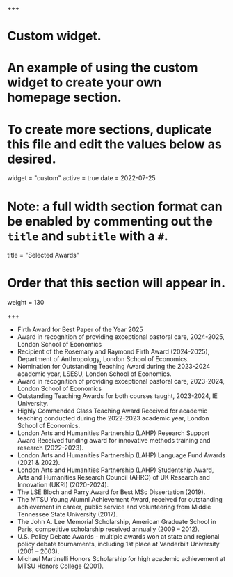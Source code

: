 +++
# Custom widget.
# An example of using the custom widget to create your own homepage section.
# To create more sections, duplicate this file and edit the values below as desired.
widget = "custom"
active = true
date = 2022-07-25

# Note: a full width section format can be enabled by commenting out the `title` and `subtitle` with a `#`.
title = "Selected Awards"


# Order that this section will appear in.
weight = 130

+++
- Firth Award for Best Paper of the Year 2025
- Award in recognition of providing exceptional pastoral care, 2024-2025, London School of Economics
- Recipient of the Rosemary and Raymond Firth Award (2024-2025), Department of Anthropology, London School of Economics. 
- Nomination for Outstanding Teaching Award during the 2023-2024 academic year, LSESU, London School of Economics.
- Award in recognition of providing exceptional pastoral care, 2023-2024, London School of Economics
- Outstanding Teaching Awards for both courses taught, 2023-2024, IE University.
- Highly Commended Class Teaching Award Received for academic teaching conducted during the
2022-2023 academic year, London School of Economics.
- London Arts and Humanities Partnership (LAHP) Research Support Award Received funding award
for innovative methods training and research (2022-2023).
- London Arts and Humanities Partnership (LAHP) Language Fund Awards (2021 & 2022).
- London Arts and Humanities Partnership (LAHP) Studentship Award, Arts and Humanities Research Council (AHRC) of UK Research and Innovation (UKRI) (2020-2024).
- The LSE Bloch and Parry Award for Best MSc Dissertation (2019).
- The MTSU Young Alumni Achievement Award, received for outstanding achievement in career, public service and volunteering from Middle Tennessee State University (2017). 
- The John A. Lee Memorial Scholarship, American Graduate School in Paris, competitive scholarship received annually (2009 – 2012).
- U.S. Policy Debate Awards - multiple awards won at state and regional policy debate tournaments, including 1st place at Vanderbilt University (2001 – 2003).
- Michael Martinelli Honors Scholarship for high academic achievement at MTSU Honors College (2001).

